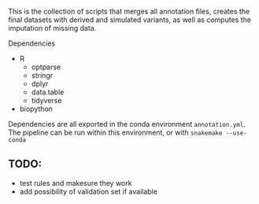 This is the collection of scripts that merges all annotation files, creates the final datasets with derived and simulated variants, as well as computes the imputation of missing data.

Dependencies
- R
	- optparse
	- stringr
	- dplyr
	- data.table
	- tidyverse
- biopython

Dependencies are all exported in the conda environment `annotation.yml`. The pipeline can be run within this environment, or with `snakemake --use-conda`

## TODO:
- test rules and makesure they work
- add possibility of validation set if available
